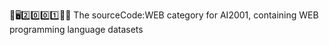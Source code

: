 🧠️🖥️2️⃣️0️⃣️0️⃣️1️⃣️💾️📜️ The sourceCode:WEB category for AI2001, containing WEB programming language datasets
